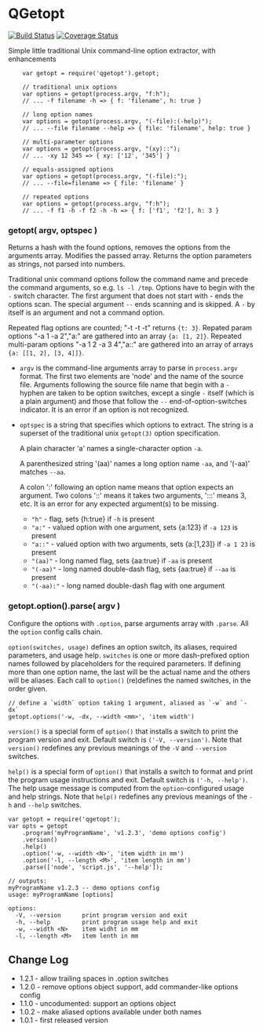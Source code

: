 QGetopt
=======
[![Build Status](https://api.travis-ci.org/andrasq/node-qgetopt.svg?branch=master)](https://travis-ci.org/andrasq/node-qgetopt?branch=master)
[![Coverage Status](https://coveralls.io/repos/github/andrasq/node-qgetopt/badge.svg?branch=master)](https://coveralls.io/github/andrasq/node-qgetopt?branch=master)

Simple little traditional Unix command-line option extractor, with enhancements

        var getopt = require('qgetopt').getopt;

        // traditional unix options
        var options = getopt(process.argv, "f:h");
        // ... -f filename -h => { f: 'filename', h: true }

        // long option names
        var options = getopt(process.argv, "(-file):(-help)");
        // ... --file filename --help => { file: 'filename', help: true }

        // multi-parameter options
        var options = getopt(process.argv, "(xy)::");
        // ... -xy 12 345 => { xy: ['12', '345'] }

        // equals-assigned options
        var options = getopt(process.argv, "(-file):");
        // ... --file=filename => { file: 'filename' }

        // repeated options
        var options = getopt(process.argv, "f:h");
        // ... -f f1 -h -f f2 -h -h => { f: ['f1', 'f2'], h: 3 }


### getopt( argv, optspec )

Returns a hash with the found options, removes the options from the
arguments array.  Modifies the passed array.  Returns the option
parameters as strings, not parsed into numbers.

Traditional unix command options follow the command name and precede the
command arguments, so e.g. `ls -l /tmp`.  Options have to begin with the `-`
switch character.  The first argument that does not start with - ends
the options scan.  The special argument `--` ends scanning and is skipped.
A `-` by itself is an argument and not a command option.

Repeated flag options are counted; "-t -t -t" returns `{t: 3}`.
Repated param options "-a 1 -a 2","a:" are gathered into an array `{a: [1, 2]}`.
Repeated multi-param options "-a 1 2 -a 3 4","a::" are gathered into an
array of arrays `{a: [[1, 2], [3, 4]]}`.

- `argv` is the command-line arguments array to parse in `process.argv`
  format.  The first two elements are 'node' and the name of the source file.
  Arguments following the source file name that begin with a `-` hyphen are taken
  to be option switches, except a single `-` itself (which is a plain argument)
  and those that follow the `--` end-of-option-switches indicator.  It is an
  error if an option is not recognized.

- `optspec` is a string that specifies which options to extract.  The string
  is a superset of the traditional unix `getopt(3)` option specification.

  A plain character 'a' names a single-character option `-a`.

  A parenthesized string '(aa)' names a long option name `-aa`, and '(-aa)'
  matches `--aa`.

  A colon ':' following an option name means that option expects an argument.
  Two colons '::' means it takes two arguments, ':::' means 3, etc.  It is an
  error for any expected argument(s) to be missing.

  - `"h"` - flag, sets {h:true} if `-h` is present
  - `"a:"` - valued option with one argument, sets {a:123} if `-a 123` is present
  - `"a::"` - valued option with two arguments, sets {a:[1,23]} if `-a 1 23` is present
  - `"(aa)"` - long named flag, sets {aa:true} if `-aa` is present
  - `"(-aa)"` - long named double-dash flag, sets {aa:true} if `--aa` is present
  - `"(-aa):"` - long named double-dash flag with one argument


### getopt.option().parse( argv )

Configure the options with `.option`, parse arguments array with `.parse`.  All the `option` config
calls chain.

`option(switches, usage)` defines an option switch, its aliases, required parameters, and usage help.
`switches` is one or more dash-prefixed option names followed by placeholders for the required parameters.
If defining more than one option name, the last will be the actual name and the others will be aliases.
Each call to `option()` (re)defines the named switches, in the order given.

    // define a `width` option taking 1 argument, aliased as `-w` and `-dx`
    getopt.options('-w, -dx, --width <mm>', 'item width')

`version()` is a special form of `option()` that installs a switch to print the
program version and exit.  Default switch is `('-V, --version')`.  Note that `version()` redefines
any previous meanings of the `-V` and `--version` switches.

`help()` is a special form of `option()` that installs a switch to format and
print the program usage instructions and exit.  Default switch is `('-h, --help')`.
The help usage message is computed from the `option`-configured usage and help strings.
Note that `help()` redefines any previous meanings of the `-h` and `--help` switches.

    var getopt = require('qgetopt');
    var opts = getopt
        .program('myProgramName', 'v1.2.3', 'demo options config')
        .version()
        .help()
        .option('-w, --width <N>', 'item width in mm')
        .option('-l, --length <M>', 'item length in mm')
        .parse(['node', 'script.js', '--help']);

    // outputs:
    myProgramName v1.2.3 -- demo options config
    usage: myProgramName [options]

    options:
      -V, --version      print program version and exit
      -h, --help         print program usage help and exit
      -w, --width <N>    item widht in mm
      -l, --length <M>   item lenth in mm


Change Log
----------

- 1.2.1 - allow trailing spaces in .option switches
- 1.2.0 - remove options object support, add commander-like options config
- 1.1.0 - uncodumented: support an options object
- 1.0.2 - make aliased options available under both names
- 1.0.1 - first released version

